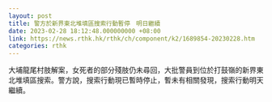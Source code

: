 ```yaml
---
layout: post
title: 警方於新界東北堆填區搜索行動暫停　明日繼續
date: 2023-02-28 18:12:48.000000000 +08:00
link: https://news.rthk.hk/rthk/ch/component/k2/1689854-20230228.htm
categories: rthk
---
```


大埔龍尾村肢解案，女死者的部分殘肢仍未尋回，大批警員到位於打鼓嶺的新界東北堆填區搜索。警方說，搜索行動現已暫時停止，暫未有相關發現，搜索行動明天繼續。
